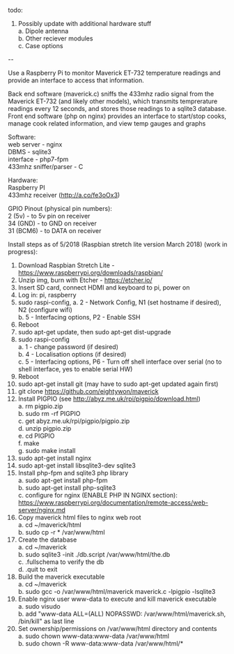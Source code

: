 todo:  
1. Possibly update with additional hardware stuff  
   a. Dipole antenna  
   b. Other reciever modules  
   c. Case options  

--  

Use a Raspberry Pi to monitor Maverick ET-732 temperature readings and provide an interface to access that information.

Back end software (maverick.c) sniffs the 433mhz radio signal from the Maverick ET-732 (and likely other models), which transmits temprerature readings every 12 seconds, and stores those readings to a sqlite3 database. Front end software (php on nginx) provides an interface to start/stop cooks, manage cook related information, and view temp gauges and graphs

Software:  
web server - nginx  
DBMS - sqlite3  
interface - php7-fpm   
433mhz sniffer/parser - C  

Hardware:  
Raspberry PI  
433mhz receiver (http://a.co/fe3oOx3)  

GPIO Pinout (physical pin numbers):  
2 (5v) - to 5v pin on receiver  
34 (GND) - to GND on receiver  
31 (BCM6) - to DATA on receiver  

Install steps as of 5/2018 (Raspbian stretch lite version March 2018) (work in progress):  
1. Download Raspbian Stretch Lite - https://www.raspberrypi.org/downloads/raspbian/  
2. Unzip img, burn with Etcher - https://etcher.io/  
3. Insert SD card, connect HDMI and keyboard to pi, power on  
4. Log in: pi, raspberry  
5. sudo raspi-config, 
  a. 2 - Network Config, N1 (set hostname if desired), N2 (configure wifi)  
  b. 5 - Interfacing options, P2 - Enable SSH  
6. Reboot  
7. sudo apt-get update, then sudo apt-get dist-upgrade  
8. sudo raspi-config  
  a. 1 - change password (if desired)  
  b. 4 - Localisation options (if desired)  
  c. 5 - Interfacing options, P6 - Turn off shell interface over serial (no to shell interface, yes to enable serial HW)  
9. Reboot  
10. sudo apt-get install git (may have to sudo apt-get updated again first)  
11. git clone https://github.com/eightywon/maverick  
12. Install PIGPIO (see http://abyz.me.uk/rpi/pigpio/download.html)  
   a. rm pigpio.zip  
   b. sudo rm -rf PIGPIO  
   c. get abyz.me.uk/rpi/pigpio/pigpio.zip  
   d. unzip pigpio.zip  
   e. cd PIGPIO  
   f. make  
   g. sudo make install  
13. sudo apt-get install nginx   
14. sudo apt-get install libsqlite3-dev sqlite3  
15. Install php-fpm and sqlite3 php library  
   a. sudo apt-get install php-fpm  
   b. sudo apt-get install php-sqlite3  
   c. configure for nginx (ENABLE PHP IN NGINX section): https://www.raspberrypi.org/documentation/remote-access/web-server/nginx.md  
16. Copy maverick html files to nginx web root  
   a. cd ~/maverick/html  
   b. sudo cp -r * /var/www/html  
17. Create the database  
   a. cd ~/maverick  
   b. sudo sqlite3 -init ./db.script /var/www/html/the.db  
   c. .fullschema to verify the db  
   d. .quit to exit  
18. Build the maverick executable  
   a. cd ~/maverick  
   b. sudo gcc -o /var/www/html/maverick maverick.c -lpigpio -lsqlite3  
19. Enable nginx user www-data to execute and kill maverick executable  
   a. sudo visudo  
   b. add "www-data ALL=(ALL) NOPASSWD: /var/www/html/maverick.sh, /bin/kill" as last line
20. Set ownership/permissions on /var/www/html directory and contents  
   a. sudo chown www-data:www-data /var/www/html  
   b. sudo chown -R www-data:www-data /var/www/html/*  

